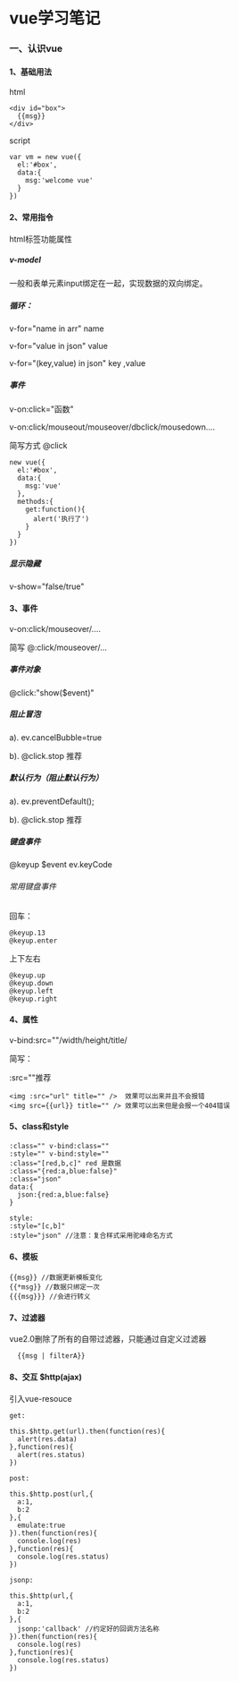 # vue学习笔记

### 一、认识vue
#### 1、基础用法
html

    <div id="box">
      {{msg}}
    </div>
script

    var vm = new vue({
      el:'#box',
      data:{
        msg:'welcome vue'
      }
    })

#### 2、常用指令

html标签功能属性

##### v-model 
一般和表单元素input绑定在一起，实现数据的双向绑定。

##### 循环：

v-for="name in arr"  name

v-for="value in json"  value

v-for="(key,value) in json" key ,value

##### 事件

v-on:click="函数"

v-on:click/mouseout/mouseover/dbclick/mousedown....

简写方式 @click

    new vue({
      el:'#box',
      data:{
        msg:'vue'
      },
      methods:{
        get:function(){
          alert('执行了')
        }
      }
    })

##### 显示隐藏
v-show="false/true"

#### 3、事件

v-on:click/mouseover/....

简写 @:click/mouseover/...

##### 事件对象
@click:"show($event)"
##### 阻止冒泡
a). ev.cancelBubble=true

b). @click.stop 推荐

##### 默认行为（阻止默认行为）

a). ev.preventDefault();

b). @click.stop 推荐

##### 键盘事件

@keyup $event ev.keyCode

###### 常用键盘事件
回车：

    @keyup.13
    @keyup.enter

上下左右

    @keyup.up
    @keyup.down
    @keyup.left
    @keyup.right

#### 4、属性

v-bind:src=""/width/height/title/

简写：

:src=""推荐

    <img :src="url" title="" />  效果可以出来并且不会报错
    <img src={{url}} title="" /> 效果可以出来但是会报一个404错误

#### 5、class和style
    :class="" v-bind:class=""
    :style="" v-bind:style=""
    :class="[red,b,c]" red 是数据
    :class="{red:a,blue:false}"
    :class="json"
    data:{
      json:{red:a,blue:false}
    }

    style:
    :style="[c,b]"
    :style="json" //注意：复合样式采用驼峰命名方式

#### 6、模板
    {{msg}} //数据更新模板变化
    {{*msg}} //数据只绑定一次
    {{{msg}}} //会进行转义

#### 7、过滤器

vue2.0删除了所有的自带过滤器，只能通过自定义过滤器

      {{msg | filterA}}

#### 8、交互 $http(ajax)

引入vue-resouce

    get:

    this.$http.get(url).then(function(res){
      alert(res.data)
    },function(res){
      alert(res.status)
    })

    post:

    this.$http.post(url,{
      a:1,
      b:2
    },{
      emulate:true
    }).then(function(res){
      console.log(res)
    },function(res){
      console.log(res.status)
    })

    jsonp:

    this.$http(url,{
      a:1,
      b:2
    },{
      jsonp:'callback' //约定好的回调方法名称
    }).then(function(res){
      console.log(res)
    },function(res){
      console.log(res.status)
    })


